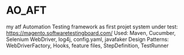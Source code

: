 # AO_AFT
my atf
Automation Testing framework as first projet
system under test: https://magento.softwaretestingboard.com/
Used: Maven, Cucumber, Selenium WebDriver, log4j, config.yaml, javafaker
Design Patterns: WebDriverFactory, Hooks, feature files, StepDefinition, TestRunner
